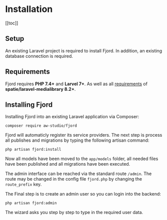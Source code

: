 # Installation

[[toc]]

## Setup

An existing Laravel project is required to install Fjord. In addition, an existing database connection is required.

## Requirements

Fjord requires **PHP 7.4+** and **Larvel 7+**. As well as all [requirements](https://docs.spatie.be/laravel-medialibrary/v8/requirement) of **spatie/laravel-medialibrary 8.2+**.

## Installing Fjord

Installing Fjord into an existing Laravel application via Composer:

```shell
composer require aw-studio/fjord
```

Fjord will automaticly register its service providers. The next step is process all publishes and migrations by typing the following artisan command:

```shell
php artisan fjord:install
```

Now all models have been moved to the `app/models` folder, all needed files have been published and all migrations have been executed.

The admin interface can be reached via the standard route `/admin`. The route may be changed in the config file `fjord.php` by changing the `route_prefix` key.

The Final step is to create an admin user so you can login into the backend:

```shell
php artisan fjord:admin
```

The wizard asks you step by step to type in the required user data.
